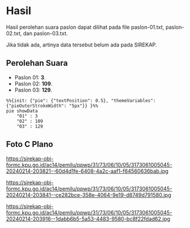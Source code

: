 # Hasil

Hasil perolehan suara paslon dapat dilihat pada file paslon-01.txt, paslon-02.txt, dan paslon-03.txt.

Jika tidak ada, artinya data tersebut belum ada pada SIREKAP.

## Perolehan Suara

 * Paslon 01: **3**.
 * Paslon 02: **109**.
 * Paslon 03: **129**.

```mermaid
%%{init: {"pie": {"textPosition": 0.5}, "themeVariables": {"pieOuterStrokeWidth": "5px"}} }%%
pie showData
    "01" : 3
    "02" : 109
    "03" : 129
```
## Foto C Plano

https://sirekap-obj-formc.kpu.go.id/ac14/pemilu/ppwp/31/73/06/10/05/3173061005045-20240214-203821--60d4d1fe-6408-4a2c-aaf1-f64560636bab.jpg

https://sirekap-obj-formc.kpu.go.id/ac14/pemilu/ppwp/31/73/06/10/05/3173061005045-20240214-203841--ce282bce-358e-4064-9e19-d8749d791580.jpg

https://sirekap-obj-formc.kpu.go.id/ac14/pemilu/ppwp/31/73/06/10/05/3173061005045-20240214-203916--1dabb6b5-5a53-4483-9580-bc8f22fdad62.jpg
